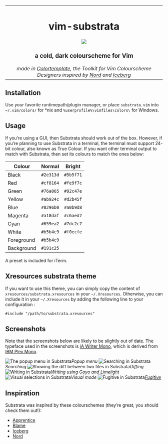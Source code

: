 <table><tbody align="center"><tr><td>
<h1>vim-substrata</h1>
<img src="https://raw.githubusercontent.com/arzg/resources/master/substrata-screenshot.png"/>
<h3>a cold, dark colourscheme for Vim</h3>
<em>made in <a href="https://github.com/lifepillar/vim-colortemplate">Colortemplate</a>, the Toolkit for Vim Colourscheme Designers</em>
<em>inspired by <a href="https://www.nordtheme.com/ports/vim">Nord</a> and <a href="https://cocopon.github.io/iceberg.vim/">Iceberg</a></em>
</td></tr></tbody></table>

## Installation

Use *your* favorite runtimepath/plugin manager, or place `substrata.vim` into
`~/.vim/colors/` for \*nix and `%userprofile%\vimfiles\colors\` for Windows.

## Usage

If you’re using a GUI, then Substrata should work out of the box. However, if you’re planning to use Substrata in a terminal, the terminal must support 24-bit colour, also known as True Colour. If you want other terminal output to match with Substrata, then set its colours to match the ones below:

| Colour     | Normal    | Bright    |
| ---        | ---       | ---       |
| Black      | `#2e313d` | `#5b5f71` |
| Red        | `#cf8164` | `#fe9f7c` |
| Green      | `#76a065` | `#92c47e` |
| Yellow     | `#ab924c` | `#d2b45f` |
| Blue       | `#8296b0` | `#a0b9d8` |
| Magenta    | `#a18daf` | `#c6aed7` |
| Cyan       | `#659ea2` | `#7dc2c7` |
| White      | `#b5b4c9` | `#f0ecfe` |
| Foreground | `#b5b4c9` |           |
| Background | `#191c25` |           |

A preset is included for iTerm.

## Xresources substrata theme

If you want to use this theme, you can simply copy the content of `xresources/substrata.xresources` in your `~/.Xresources`. Otherwise, you can include it in your `~/.Xresources` by adding the following line to your configuration :

    #include "/path/to/substrata.xresources"

## Screenshots

Note that the screenshots below are likely to be slightly out of date. The typeface used in the screenshots is [iA Writer Mono][iafont], which is derived from [IBM Plex Mono][ibmfont].

![The popup menu in Substrata](https://raw.githubusercontent.com/arzg/resources/master/substrata-popup.png)*Popup menu*
![Searching in Substrata](https://raw.githubusercontent.com/arzg/resources/master/substrata-search.png)*Searching*
![Showing the diff between two files in Substrata](https://raw.githubusercontent.com/arzg/resources/master/substrata-diff.png)*Diffing*
![Writing in Substrata](https://raw.githubusercontent.com/arzg/resources/master/substrata-goyo.png)*Writing using [Goyo][goyo] and [Limelight][lime]*
![Visual selections in Substrata](https://raw.githubusercontent.com/arzg/resources/master/substrata-visual.png)*Visual mode*
![Fugitive in Substrata](https://raw.githubusercontent.com/arzg/resources/master/substrata-git.png)*[Fugitive][fug]*

## Inspiration

Substrata was inspired by these colourschemes (they’re great, you should check them out!):

- [Apprentice][appr]
- [Blame][blame]
- [Iceberg][ice]
- [Nord][nord]

[appr]: https://github.com/romainl/Apprentice
[blame]: https://github.com/hauleth/blame.vim
[fug]: https://github.com/tpope/vim-fugitive
[goyo]: https://github.com/junegunn/goyo.vim
[iafont]: https://github.com/iaolo/iA-Fonts/tree/master/iA%20Writer%20Mono
[ibmfont]: https://github.com/IBM/plex
[ice]: https://github.com/cocopon/iceberg.vim
[lime]: https://github.com/junegunn/limelight.vim
[nord]: https://www.nordtheme.com/ports/vim
